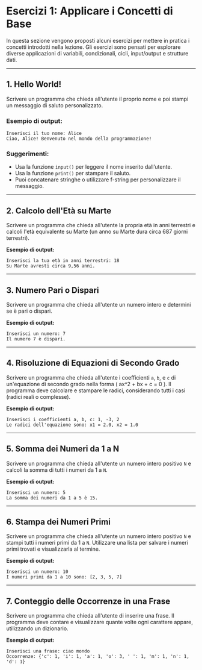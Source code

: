 # Esercizi 1: Applicare i Concetti di Base

In questa sezione vengono proposti alcuni esercizi per mettere in pratica i concetti introdotti nella lezione. Gli esercizi sono pensati per esplorare diverse applicazioni di variabili, condizionali, cicli, input/output e strutture dati.

---

## 1. Hello World!

Scrivere un programma che chieda all'utente il proprio nome e poi stampi un messaggio di saluto personalizzato.

### **Esempio di output:**
```
Inserisci il tuo nome: Alice  
Ciao, Alice! Benvenuto nel mondo della programmazione!
```

### **Suggerimenti:**
- Usa la funzione `input()` per leggere il nome inserito dall’utente.
- Usa la funzione `print()` per stampare il saluto.
- Puoi concatenare stringhe o utilizzare f-string per personalizzare il messaggio.

--- 

## 2. Calcolo dell'Età su Marte

Scrivere un programma che chieda all'utente la propria età in anni terrestri e calcoli l'età equivalente su Marte (un anno su Marte dura circa 687 giorni terrestri).

**Esempio di output:**  
```
Inserisci la tua età in anni terrestri: 18  
Su Marte avresti circa 9,56 anni.
```

---

## 3. Numero Pari o Dispari

Scrivere un programma che chieda all'utente un numero intero e determini se è pari o dispari.

**Esempio di output:**  
```
Inserisci un numero: 7  
Il numero 7 è dispari.
```

---

## 4. Risoluzione di Equazioni di Secondo Grado

Scrivere un programma che chieda all'utente i coefficienti `a`, `b`, e `c` di un'equazione di secondo grado nella forma \( ax^2 + bx + c = 0 \). Il programma deve calcolare e stampare le radici, considerando tutti i casi (radici reali o complesse).

**Esempio di output:**  
```
Inserisci i coefficienti a, b, c: 1, -3, 2  
Le radici dell'equazione sono: x1 = 2.0, x2 = 1.0
```

---

## 5. Somma dei Numeri da 1 a N

Scrivere un programma che chieda all'utente un numero intero positivo `N` e calcoli la somma di tutti i numeri da 1 a `N`.

**Esempio di output:**  
```
Inserisci un numero: 5  
La somma dei numeri da 1 a 5 è 15.
```

---

## 6. Stampa dei Numeri Primi

Scrivere un programma che chieda all'utente un numero intero positivo `N` e stampi tutti i numeri primi da 1 a `N`. Utilizzare una lista per salvare i numeri primi trovati e visualizzarla al termine.

**Esempio di output:**  
```
Inserisci un numero: 10  
I numeri primi da 1 a 10 sono: [2, 3, 5, 7]
```

---

## 7. Conteggio delle Occorrenze in una Frase

Scrivere un programma che chieda all'utente di inserire una frase. Il programma deve contare e visualizzare quante volte ogni carattere appare, utilizzando un dizionario.

**Esempio di output:**  
```
Inserisci una frase: ciao mondo  
Occorrenze: {'c': 1, 'i': 1, 'a': 1, 'o': 3, ' ': 1, 'm': 1, 'n': 1, 'd': 1}
```

